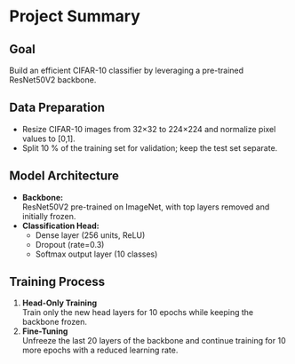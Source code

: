 # Project Summary

## Goal
Build an efficient CIFAR-10 classifier by leveraging a pre-trained ResNet50V2 backbone.

## Data Preparation
- Resize CIFAR-10 images from 32×32 to 224×224 and normalize pixel values to [0,1].  
- Split 10 % of the training set for validation; keep the test set separate.

## Model Architecture
- **Backbone:**  
  ResNet50V2 pre-trained on ImageNet, with top layers removed and initially frozen.  
- **Classification Head:**  
  - Dense layer (256 units, ReLU)  
  - Dropout (rate=0.3)  
  - Softmax output layer (10 classes)

## Training Process
1. **Head-Only Training**  
   Train only the new head layers for 10 epochs while keeping the backbone frozen.
2. **Fine-Tuning**  
   Unfreeze the last 20 layers of the backbone and continue training for 10 more epochs with a reduced learning rate.


